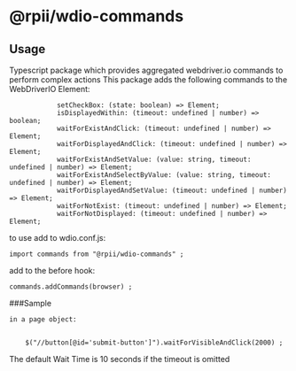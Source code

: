 # @rpii/wdio-commands

## Usage
Typescript package which provides aggregated webdriver.io commands to perform complex actions
This package adds the following commands to the WebDriverIO Element:

```
            setCheckBox: (state: boolean) => Element;
            isDisplayedWithin: (timeout: undefined | number) => boolean;
            waitForExistAndClick: (timeout: undefined | number) => Element;
            waitForDisplayedAndClick: (timeout: undefined | number) => Element;
            waitForExistAndSetValue: (value: string, timeout: undefined | number) => Element;
            waitForExistAndSelectByValue: (value: string, timeout: undefined | number) => Element;
            waitForDisplayedAndSetValue: (timeout: undefined | number) => Element;
            waitForNotExist: (timeout: undefined | number) => Element;
            waitForNotDisplayed: (timeout: undefined | number) => Element;
```
to use add to wdio.conf.js:

```
import commands from "@rpii/wdio-commands" ;
```
add to the before hook:
```
commands.addCommands(browser) ;
```
###Sample

    in a page object:
```

    $("//button[@id='submit-button']").waitForVisibleAndClick(2000) ;
```

The default Wait Time is 10 seconds if the timeout is omitted